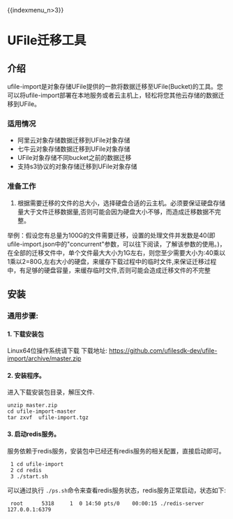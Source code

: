 {{indexmenu_n>3}}

# UFile迁移工具

## 介绍
ufile-import是对象存储UFile提供的一款将数据迁移至UFile(Bucket)的工具。您可以将ufile-import部署在本地服务或者云主机上，轻松将您其他云存储的数据迁移到UFile。

### 适用情况

* 阿里云对象存储数据迁移到UFile对象存储
* 七牛云对象存储数据迁移到UFile对象存储
* UFile对象存储不同bucket之前的数据迁移
* 支持s3协议的对象存储迁移到UFile对象存储

### 准备工作
1. 根据需要迁移的文件的总大小，选择硬盘合适的云主机。必须要保证硬盘存储量大于文件迁移数据量,否则可能会因为硬盘大小不够，而造成迁移数据不完整。  

举例：假设您有总量为100G的文件需要迁移，设置的处理文件并发数是40(即ufile-import.json中的"concurrent"参数，可以往下阅读，了解该参数的使用。)，在全部的迁移文件中，单个文件最大大小为1G左右，则您至少需要大小为:40乘以1乘以2=80G,左右大小的硬盘，来缓存下载过程中的临时文件,来保证迁移过程中，有足够的硬盘容量，来缓存临时文件,否则可能会造成迁移文件的不完整

## 安装

### 通用步骤:

####  1. 下载安装包
Linux64位操作系统请下载
下载地址: https://github.com/ufilesdk-dev/ufile-import/archive/master.zip

####  2. 安装程序。

进入下载安装包目录，解压文件. 

    unzip master.zip 
    cd ufile-import-master  
    tar zxvf  ufile-import.tgz 
   
#### 3. 启动redis服务。

服务依赖于redis服务，安装包中已经还有redis服务的相关配置，直接启动即可。  

     1 cd ufile-import  
     2 cd redis 
     3 ./start.sh 

可以通过执行 `./ps.sh`命令来查看redis服务状态，redis服务正常启动，状态如下:

     root      5318     1  0 14:50 pts/0    00:00:15 ./redis-server 127.0.0.1:6379
